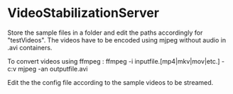 # VideoStabilizationServer

Store the sample files in a folder and edit the paths accordingly for "testVideos".
The videos have to be encoded using mjpeg without audio in .avi containers. 

To convert videos using ffmpeg : 
ffmpeg -i inputfile.[mp4|mkv|mov|etc.] -c:v mjpeg -an outputfile.avi

Edit the the config file according to the sample videos to be streamed.